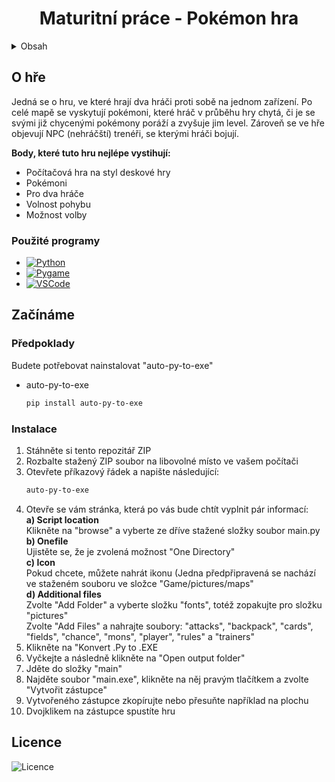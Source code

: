 
  <h1 align="center">Maturitní práce - Pokémon hra</h1>

<!-- Obsah -->
<details>
  <summary>Obsah</summary>
  <ol>
    <li>
      <a href="#about-the-project">O hře</a>
      <ul>
        <li><a href="#built-with">Použité programy</a></li>
      </ul>
    </li>
    <li>
      <a href="#getting-started">Začínáme</a>
      <ul>
        <li><a href="#prerequisites">Předpoklady</a></li>
        <li><a href="#installation">Instalace</a></li>
      </ul>
    </li>
    <li><a href="#license">Licence</a></li>
  </ol>
</details>



<!-- O hře -->
## O hře

Jedná se o hru, ve které hrají dva hráči proti sobě na jednom zařízení. Po celé mapě se vyskytují pokémoni, které hráč v průběhu hry chytá, či je se svými již chycenými pokémony poráží a zvyšuje jim level. Zároveň se ve hře objevují NPC (nehráčští) trenéři, se kterými hráči bojují.

<b>Body, které tuto hru nejlépe vystihují:</b>
* Počítačová hra na styl deskové hry
* Pokémoni
* Pro dva hráče
* Volnost pohybu
* Možnost volby




### Použité programy




* [![Python][Python.com]][Python-url]
* [![Pygame][Pygame.com]][Pygame-url]
* [![VSCode][VSCode.com]][VSCode-url]






<!-- Začínáme -->
## Začínáme



### Předpoklady

Budete potřebovat nainstalovat "auto-py-to-exe"
* auto-py-to-exe
  ```sh
  pip install auto-py-to-exe
  ```

### Instalace



1. Stáhněte si tento repozitář ZIP
2. Rozbalte stažený ZIP soubor na libovolné místo ve vašem počítači
3. Otevřete příkazový řádek a napište následující:
   ```sh
   auto-py-to-exe
   ```
4. Otevře se vám stránka, která po vás bude chtít vyplnit pár informací: <br />
    <b>a) Script location</b><br />
      Klikněte na "browse" a vyberte ze dříve stažené složky soubor main.py<br />
    <b>b) Onefile</b><br />
      Ujistěte se, že je zvolená možnost "One Directory"<br />
    <b>c) Icon</b><br />
      Pokud chcete, můžete nahrát ikonu (Jedna předpřipravená se nachází ve staženém souboru ve složce "Game/pictures/maps"<br />
    <b>d) Additional files</b><br />
      Zvolte "Add Folder" a vyberte složku "fonts", totéž zopakujte pro složku "pictures"<br />
      Zvolte "Add Files" a nahrajte soubory: "attacks", "backpack", "cards", "fields", "chance", "mons", "player", "rules" a "trainers"
      <br />
5. Klikněte na "Konvert .Py to .EXE
6. Vyčkejte a následně klikněte na "Open output folder"
7. Jděte do složky "main"
8. Najděte soubor "main.exe", klikněte na něj pravým tlačítkem a zvolte "Vytvořit zástupce"
9. Vytvořeného zástupce zkopírujte nebo přesuňte například na plochu
10. Dvojklikem na zástupce spustíte hru


<!-- LICENSE -->
## Licence

![Licence][Licence.com]






<!-- MARKDOWN LINKS & IMAGES -->
<!-- https://www.markdownguide.org/basic-syntax/#reference-style-links -->

[Python.com]: https://img.shields.io/badge/Python-0000FF?style=for-the-badge&logo=python&logoColor=yellow
[Python-url]: https://www.python.org/
[Pygame.com]: https://img.shields.io/badge/Pygame-yellowgreen?style=for-the-badge&logo=python&logoColor=blue
[Pygame-url]: https://www.pygame.org/news
[VSCode.com]: https://img.shields.io/badge/Visual%20Studio%20Code-000000?style=for-the-badge&logo=visual-studio-code&logoColor=1E90FF
[VSCode-url]: https://code.visualstudio.com/

[Licence.com]: https://img.shields.io/github/license/xxHoNzAxx/Maturitni_prace?color=red&label=Licence
[Size.com]: https://img.shields.io/github/repo-size/xxHoNzAxx/Maturitni_prace?color=Green&label=Size
[Pokemon.com]: https://img.shields.io/badge/Pokemon-00008B?style=for-the-badge&logo=pok%C3%A9mon&logoColor=yellow
